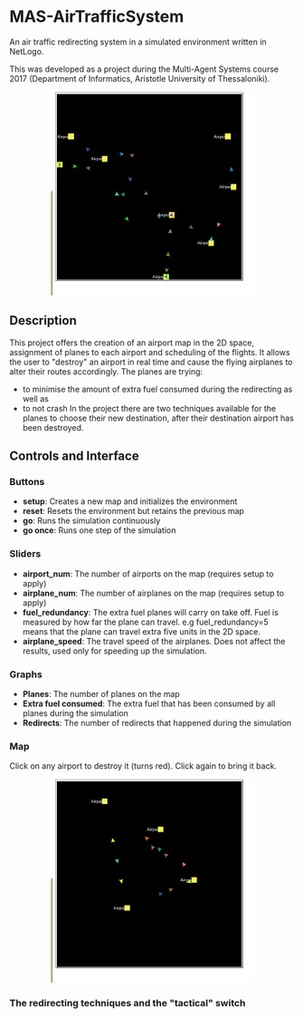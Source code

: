 # MAS-AirTrafficSystem
An air traffic redirecting system in a simulated environment written in NetLogo.

This was developed as a project during the Multi-Agent Systems course 2017 (Department of Informatics, Aristotle University of Thessaloniki).

<p align="center">
<img src="https://raw.githubusercontent.com/Kostis-S-Z/MAS-AirTrafficSystem/master/images/flying.gif" alt="flying image" width="360" height="360">
</p>

## Description
This project offers the creation of an airport map in the 2D space, assignment of planes to each airport and scheduling of the flights. It allows the user to "destroy" an airport in real time and cause the flying airplanes to alter their routes accordingly. The planes are trying:
- to minimise the amount of extra fuel consumed during the redirecting as well as 
- to not crash
In the project there are two techniques available for the planes to choose their new destination, after their destination airport has been destroyed.

## Controls and Interface
### Buttons
- __setup__: Creates a new map and initializes the environment
- __reset__: Resets the environment but retains the previous map
- __go__: Runs the simulation continuously
- __go once__: Runs one step of the simulation

### Sliders
- __airport_num__: The number of airports on the map (requires setup to apply)
- __airplane_num__: The number of airplanes on the map (requires setup to apply)
- __fuel_redundancy__: The extra fuel planes will carry on take off. Fuel is measured by how far the plane can travel. e.g fuel_redundancy=5 means that the plane can travel extra five units in the 2D space.
- __airplane_speed__: The travel speed of the airplanes. Does not affect the results, used only for speeding up the simulation.

### Graphs
- __Planes__: The number of planes on the map
- __Extra fuel consumed__: The extra fuel that has been consumed by all planes during the simulation
- __Redirects__: The number of redirects that happened during the simulation

### Map
Click on any airport to destroy it (turns red). Click again to bring it back.
<p align="center">
<img src="https://raw.githubusercontent.com/Kostis-S-Z/MAS-AirTrafficSystem/master/images/redirecting.gif" alt="flying image" width="360" height="360">
</p>


### The redirecting techniques and the "tactical" switch
